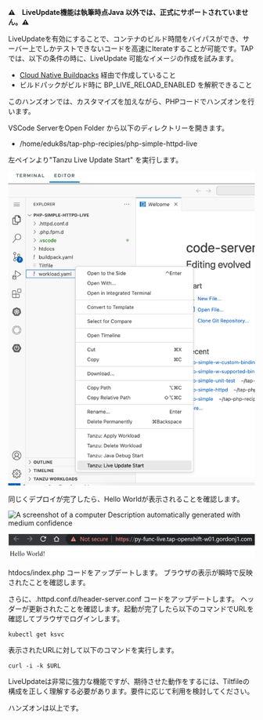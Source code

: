 **⚠️　LiveUpdate機能は執筆時点Java
以外では、正式にサポートされていません。⚠️**

LiveUpdateを有効にすることで、コンテナのビルド時間をバイパスができ、サーバー上でしかテストできないコードを高速にIterateすることが可能です。TAP
では、以下の条件の時に、LiveUpdate 可能なイメージの作成を試みます。

-   [Cloud Native Buildpacks](https://buildpacks.io/)
    経由で作成していること
-   ビルドパックがビルド時に BP_LIVE_RELOAD_ENABLED を解釈できること

このハンズオンでは、カスタマイズを加えながら、PHPコードでハンズオンを行います。

VSCode ServerをOpen
Folder から以下のディレクトリーを開きます。

-   /home/eduk8s/tap-php-recipies/php-simple-httpd-live


左ペインより"Tanzu Live Update Start" を実行します。

![img_10.png](../media/img_10.png)

同じくデプロイが完了したら、Hello Worldが表示されることを確認します。

![A screenshot of a computer Description automatically generated with
medium confidence](../media/image60.png)

![](../media/image66.png)

htdocs/index.php コードをアップデートします。 ブラウザの表示が瞬時で反映されたことを確認します。

さらに、.httpd.conf.d/header-server.conf コードをアップデートします。
ヘッダーが更新されたことを確認します。起動が完了したら以下のコマンドでURLを確認してブラウザでログインします。

```
kubectl get ksvc
```

表示されたURLに対して以下のコマンドを実行します。

```
curl -i -k $URL
```


LiveUpdateは非常に強力な機能ですが、期待させた動作をするには、Tiltfileの構成を正しく理解する必要があります。要件に応じて利用を検討してください。

ハンズオンは以上です。

